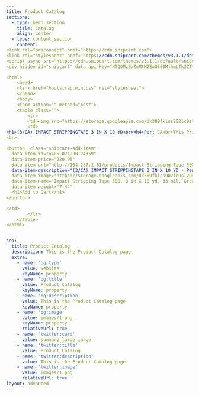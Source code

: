 ```yaml
---
title: Product Catalog
sections:
  - type: hero_section
    title: Catalog
    align: center
  - type: content_section
    content: 
<link rel="preconnect" href="https://cdn.snipcart.com">
<link rel="stylesheet" href="https://cdn.snipcart.com/themes/v3.1.1/default/snipcart.css" border: 0 />
<script async src="https://cdn.snipcart.com/themes/v3.1.1/default/snipcart.js"></script>
<div hidden id="snipcart" data-api-key="NTQ0MzEwZmMtM2EwOS00MjhmLTk3ZTYtNWJjNWNlNGE1Njc0NjM3NTYxOTgyMDE1MjgyNDAy"></div>

<html>
    <head>
    <link href="bootstrap.min.css" rel="stylesheet">
    </head>
    <body>
    <form action="" method="post">
    <table class="">
        <tr>
        <td><img src="https://storage.googleapis.com/dk389fklss902lc9sl29dlsl29fdl/ors/orsnasco_spider/images/405-021200-24359.jpg"></img></td>
        <td>
<h1>(3/CA) IMPACT STRIPPINGTAPE 3 IN X 10 YD<br><h4>Per: CA<br>This Price Buys You: 3 each Per: ca<br>Delivery Days: 10<br>UPC: 021200243592<br>Manufacturer: 3M Abrasive<br>Part Number: (3/CA) IMPACT STRIPPINGTAPE 3 IN X 10 YD<br><h1>Price(USD): $220.95</h1></h4></h4>
<br>

<button  class="snipcart-add-item"
  data-item-id="o405-021200-24359"
  data-item-price="220.95"
  data-item-url="http://104.237.1.61/products/Impact-Stripping-Tape-500-3-in-X-10-yd-33-mil-Green-3M-Abrasive-ADHESIVES-SEALANTS--TAPES-TAPE-PRODUCTS.html"
  data-item-description="(3/CA) IMPACT STRIPPINGTAPE 3 IN X 10 YD - Per: CA - This Price Buys You: 3 each Per: ca - Delivery Days: 10 - UPC: 021200243592 - Manufacturer: 3M Abrasive - Part Number: (3/CA) IMPACT STRIPPINGTAPE 3 IN X 10 YD"
  data-item-image="https://storage.googleapis.com/dk389fklss902lc9sl29dlsl29fdl/ors/orsnasco_spider/images/405-021200-24359.jpg"
  data-item-name="Impact Stripping Tape 500, 3 in X 10 yd, 33 mil, Green"
  data-item-weight="7.44"
  <h1>Add to Cart</h1>
</button>

</td>
        </tr>
    </table>
</html>


seo:
  title: Product Catalog
  description: This is the Product Catalog page
  extra:
    - name: 'og:type'
      value: website
      keyName: property
    - name: 'og:title'
      value: Product Catalog
      keyName: property
    - name: 'og:description'
      value: This is the Product Catalog page
      keyName: property
    - name: 'og:image'
      value: images/1.png
      keyName: property
      relativeUrl: true
    - name: 'twitter:card'
      value: summary_large_image
    - name: 'twitter:title'
      value: Product Catalog
    - name: 'twitter:description'
      value: This is the Product Catalog page
    - name: 'twitter:image'
      value: images/1.png
      relativeUrl: true
layout: advanced
---
```

